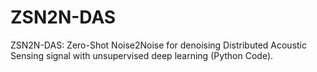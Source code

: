 # ZSN2N-DAS
ZSN2N-DAS: Zero-Shot Noise2Noise for denoising Distributed Acoustic Sensing signal with unsupervised deep learning (Python Code).
